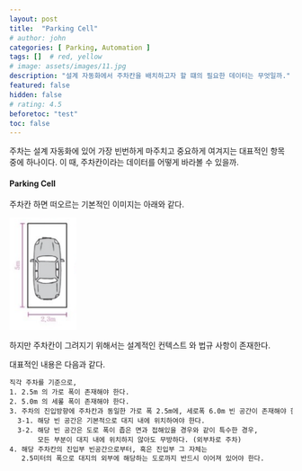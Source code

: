 ```yaml
---
layout: post
title:  "Parking Cell"
# author: john
categories: [ Parking, Automation ]
tags: []  # red, yellow
# image: assets/images/11.jpg
description: "설계 자동화에서 주차칸을 배치하고자 할 떄의 필요한 데이터는 무엇일까."
featured: false
hidden: false
# rating: 4.5
beforetoc: "test"
toc: false
---
```


주차는 설계 자동화에 있어 가장 빈번하게 마주치고 중요하게 여겨지는 대표적인 항목 중에 하나이다. 이 때, 주차칸이라는 데이터를 어떻게 바라볼 수 있을까.

#### Parking Cell

주차칸 하면 떠오르는 기본적인 이미지는 아래와 같다.

<img src="/assets/images/parking_cell.png" alt="Parking Cell" height="200"/>

하지만 주차칸이 그려지기 위해서는 설계적인 컨텍스트 와 법규 사항이 존재한다.

대표적인 내용은 다음과 같다.

```html
직각 주차를 기준으로,
1. 2.5m 의 가로 폭이 존재해야 한다.
2. 5.0m 의 세롶 폭이 존재해야 한다.
3. 주차의 진입방향에 주차칸과 동일한 가로 폭 2.5m에, 세로폭 6.0m 빈 공간이 존재해야 한다.
  3-1. 해당 빈 공간은 기본적으로 대지 내에 위치하여야 한다.
  3-2. 해당 빈 공간은 도로 폭이 좁은 면과 접해있을 경우와 같이 특수한 경우,
       모든 부분이 대지 내에 위치하지 않아도 무방하다. (외부차로 주차)
4. 해당 주차칸의 진입부 빈공간으로부터, 혹은 진입부 그 자체는
   2.5미터의 폭으로 대지의 외부에 해당하는 도로까지 반드시 이어져 있어야 한다.
```

```Python

```
